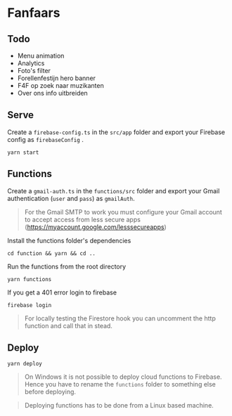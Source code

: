 # Fanfaars

## Todo
* Menu animation
* Analytics
* Foto's filter
* Forellenfestijn hero banner
* F4F op zoek naar muzikanten
* Over ons info uitbreiden

## Serve
Create a `firebase-config.ts` in the `src/app` folder and export your Firebase config
as `firebaseConfig` .

```
yarn start
```

## Functions
Create a `gmail-auth.ts` in the `functions/src` folder and export your Gmail authentication
(`user` and `pass`) as `gmailAuth`. 

> For the Gmail SMTP to work you must configure your Gmail account to accept access from
> less secure apps (https://myaccount.google.com/lesssecureapps)

Install the functions folder's dependencies
```
cd function && yarn && cd ..
```
Run the functions from the root directory
```
yarn functions
```
If you get a 401 error login to firebase
```
firebase login
```

> For locally testing the Firestore hook you can uncomment the http function and call that in stead.

## Deploy
```
yarn deploy
```
> On Windows it is not possible to deploy cloud functions to Firebase. 
> Hence you have to rename the `functions` folder to something else before deploying.

> Deploying functions has to be done from a Linux based machine.
